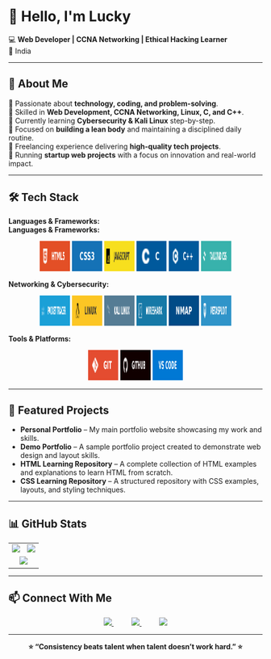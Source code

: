 # 👋 Hello, I'm Lucky  

💻 **Web Developer | CCNA Networking | Ethical Hacking Learner**  
📍 India  

---

## 🚀 About Me  
 🔹 Passionate about **technology, coding, and problem-solving**.  
 🔹 Skilled in **Web Development, CCNA Networking, Linux, C, and C++**.  
 🔹 Currently learning **Cybersecurity & Kali Linux** step-by-step.  
 🔹 Focused on **building a lean body** and maintaining a disciplined daily routine.  
 🔹 Freelancing experience delivering **high-quality tech projects**.  
 🔹 Running **startup web projects** with a focus on innovation and real-world impact.  


---

## 🛠 Tech Stack  

**Languages & Frameworks:**  
**Languages & Frameworks:**  

<p align="center">
  <img src="./img/html5.svg" alt="HTML5" width="60" height="60" />
  <img src="./img/css3.svg" alt="CSS3" width="60" height="60" />
  <img src="./img/js.svg" alt="JavaScript" width="60" height="60" />
  <img src="./img/c.svg" alt="C" width="60" height="60" />
  <img src="./img/c++.svg" alt="C++" width="60" height="60" />
  <img src="./img/tailwind.svg" alt="TailwindCSS" width="60" height="60" />
</p>


**Networking & Cybersecurity:**  
<p align="center">
  <img src="./img/packettracer.svg" alt="HTML5" width="60" height="60" />
  <img src="./img/linux.svg" alt="CSS3" width="60" height="60" />
  <img src="./img/kalilinux.svg" alt="JavaScript" width="60" height="60" />
  <img src="./img/wireshark.svg" alt="C" width="60" height="60" />
  <img src="./img/nmap.svg" alt="C++" width="60" height="60" />
  <img src="./img/metasploit.svg" alt="TailwindCSS" width="60" height="60" />
</p>

**Tools & Platforms:**  
<p align="center">
  <img src="./img/git.svg" alt="HTML5" width="60" height="60" />
  <img src="./img/github.svg" alt="CSS3" width="60" height="60" />
  <img src="./img/vscode.svg" alt="JavaScript" width="60" height="60" />
</p>


---


## 📌 Featured Projects  
- **Personal Portfolio** – My main portfolio website showcasing my work and skills.  
- **Demo Portfolio** – A sample portfolio project created to demonstrate web design and layout skills.  
- **HTML Learning Repository** – A complete collection of HTML examples and explanations to learn HTML from scratch.  
- **CSS Learning Repository** – A structured repository with CSS examples, layouts, and styling techniques.  


---

## 📊 GitHub Stats

<table align="center">
  <tr>
    <td>
      <img src="https://github-readme-stats.vercel.app/api?username=luckyyofficial&show_icons=true&theme=radical" height="200"/>
    </td>
    <td>
      <img src="https://github-readme-streak-stats.herokuapp.com/?user=luckyyofficial&theme=radical" height="200"/>
    </td>
  </tr>
  <tr>
    <td colspan="2" align="center">
      <img src="https://github-readme-stats.vercel.app/api/top-langs/?username=luckyyofficial&layout=compact&theme=radical" height="200"/>
    </td>
  </tr>
</table>

---


## 📫 Connect With Me  

<p align="center">
  <a href="https://your-portfolio-link.com">
    <img src="https://img.shields.io/badge/Portfolio-6A5ACD?style=for-the-badge&logo=google-chrome&logoColor=white">
  </a>
  &nbsp;&nbsp;&nbsp;&nbsp;&nbsp;&nbsp;&nbsp;&nbsp;
  <a href="mailto:your-email@example.com">
    <img src="https://img.shields.io/badge/Email-D14836?style=for-the-badge&logo=gmail&logoColor=white">
  </a>
  &nbsp;&nbsp;&nbsp;&nbsp;&nbsp;&nbsp;&nbsp;&nbsp;
  <a href="https://github.com/YourUsername">
    <img src="https://img.shields.io/badge/GitHub-000000?style=for-the-badge&logo=github&logoColor=white">
  </a>
</p>






---

<p align="center"><b>⭐ “Consistency beats talent when talent doesn’t work hard.” ⭐</b></p>


